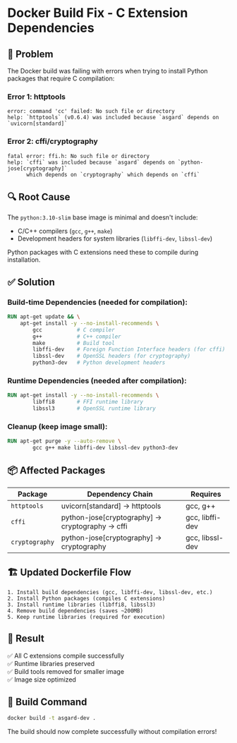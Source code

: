 # Docker Build Fix - C Extension Dependencies

## 🐛 Problem

The Docker build was failing with errors when trying to install Python packages that require C compilation:

### Error 1: httptools

```
error: command 'cc' failed: No such file or directory
help: `httptools` (v0.6.4) was included because `asgard` depends on `uvicorn[standard]`
```

### Error 2: cffi/cryptography

```
fatal error: ffi.h: No such file or directory
help: `cffi` was included because `asgard` depends on `python-jose[cryptography]`
      which depends on `cryptography` which depends on `cffi`
```

## 🔍 Root Cause

The `python:3.10-slim` base image is minimal and doesn't include:

- C/C++ compilers (`gcc`, `g++`, `make`)
- Development headers for system libraries (`libffi-dev`, `libssl-dev`)

Python packages with C extensions need these to compile during installation.

## ✅ Solution

### Build-time Dependencies (needed for compilation):

```dockerfile
RUN apt-get update && \
    apt-get install -y --no-install-recommends \
        gcc           # C compiler
        g++           # C++ compiler
        make          # Build tool
        libffi-dev    # Foreign Function Interface headers (for cffi)
        libssl-dev    # OpenSSL headers (for cryptography)
        python3-dev   # Python development headers
```

### Runtime Dependencies (needed after compilation):

```dockerfile
RUN apt-get install -y --no-install-recommends \
        libffi8       # FFI runtime library
        libssl3       # OpenSSL runtime library
```

### Cleanup (keep image small):

```dockerfile
RUN apt-get purge -y --auto-remove \
        gcc g++ make libffi-dev libssl-dev python3-dev
```

## 📦 Affected Packages

| Package        | Dependency Chain                                | Requires        |
| -------------- | ----------------------------------------------- | --------------- |
| `httptools`    | uvicorn[standard] → httptools                   | gcc, g++        |
| `cffi`         | python-jose[cryptography] → cryptography → cffi | gcc, libffi-dev |
| `cryptography` | python-jose[cryptography] → cryptography        | gcc, libssl-dev |

## 🏗️ Updated Dockerfile Flow

```
1. Install build dependencies (gcc, libffi-dev, libssl-dev, etc.)
2. Install Python packages (compiles C extensions)
3. Install runtime libraries (libffi8, libssl3)
4. Remove build dependencies (saves ~200MB)
5. Keep runtime libraries (required for execution)
```

## 🎯 Result

✅ All C extensions compile successfully  
✅ Runtime libraries preserved  
✅ Build tools removed for smaller image  
✅ Image size optimized

## 🚀 Build Command

```bash
docker build -t asgard-dev .
```

The build should now complete successfully without compilation errors!
